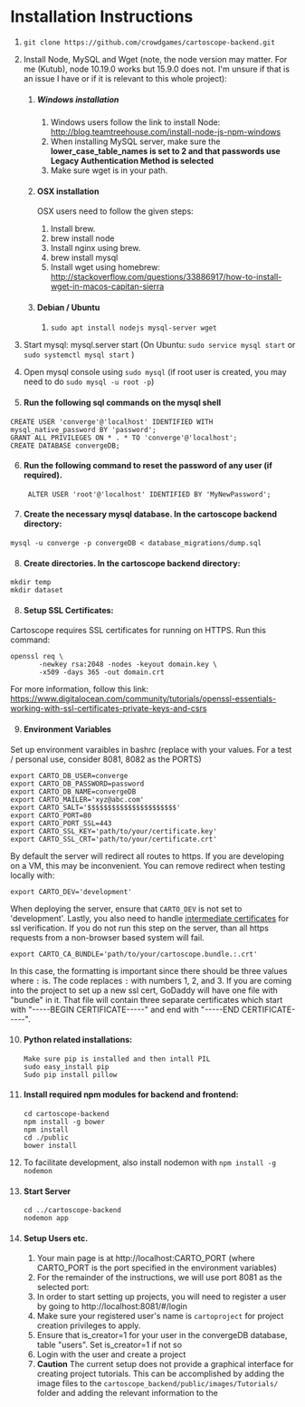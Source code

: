 # Installation Instructions


1.  `git clone https://github.com/crowdgames/cartoscope-backend.git`


2.  Install Node, MySQL and Wget (note, the node version may matter. For me (Kutub), node 10.19.0 works but 15.9.0 does not. I'm unsure if that is an issue I have or if it is relevant to this whole project):
	1. ##### Windows installation
		1. Windows users follow the link to install Node: http://blog.teamtreehouse.com/install-node-js-npm-windows
		2. When installing MySQL server, make sure the **lower_case_table_names is set to 2 and that passwords use Legacy Authentication Method is selected**
		3. Make sure wget is in your path.
	
		 
	2. #### OSX installation
		OSX users need to follow the given steps:
		 1. Install brew.
		 2. brew install node
		 3. Install nginx using brew.
		 4. brew install mysql
		 5. Install wget using homebrew: http://stackoverflow.com/questions/33886917/how-to-install-wget-in-macos-capitan-sierra 
	3. #### Debian / Ubuntu
		 1. `sudo apt install nodejs mysql-server wget`
	
3. Start mysql: mysql.server start (On Ubuntu: `sudo service mysql start` or `sudo systemctl mysql start` )

4. Open mysql console using `sudo mysql` (if root user is created, you may need to do `sudo mysql -u root -p`)

5.  #### Run the following sql commands on the mysql shell
```
CREATE USER 'converge'@'localhost' IDENTIFIED WITH mysql_native_password BY 'password';
GRANT ALL PRIVILEGES ON * . * TO 'converge'@'localhost';
CREATE DATABASE convergeDB;
```
		
6. #### Run the following command to reset the password of any user (if required).
		ALTER USER 'root'@'localhost' IDENTIFIED BY 'MyNewPassword'; 

7. #### Create the necessary mysql database. In the cartoscope backend directory:
`mysql -u converge -p convergeDB < database_migrations/dump.sql`

8. #### Create directories. In the cartoscope backend directory:
```
mkdir temp
mkdir dataset
```
8. #### Setup SSL Certificates:
	
Cartoscope requires SSL certificates for running on HTTPS. Run this command: 
```
openssl req \
       -newkey rsa:2048 -nodes -keyout domain.key \
       -x509 -days 365 -out domain.crt
```
For more information, follow this link: https://www.digitalocean.com/community/tutorials/openssl-essentials-working-with-ssl-certificates-private-keys-and-csrs

9. #### Environment Variables 

Set up environment varaibles in bashrc (replace with your values. For a test / personal use, consider 8081, 8082 as the PORTS)

```
export CARTO_DB_USER=converge                                                         
export CARTO_DB_PASSWORD=password                                                     
export CARTO_DB_NAME=convergeDB                                                       
export CARTO_MAILER='xyz@abc.com'                                         
export CARTO_SALT='$$$$$$$$$$$$$$$$$$$$$$'
export CARTO_PORT=80
export CARTO_PORT_SSL=443
export CARTO_SSL_KEY='path/to/your/certificate.key'
export CARTO_SSL_CRT='path/to/your/certificate.crt'
```

By default the server will redirect all routes to https. If you are developing on a VM, this may be inconvenient. You can remove redirect when testing locally with:

```
export CARTO_DEV='development'
```

When deploying the server, ensure that `CARTO_DEV` is not set to 'development'. Lastly, you also need to handle [intermediate certificates](https://www.godaddy.com/help/what-is-an-intermediate-certificate-868) for ssl verification. If you do not run this step on the server, than all https requests from a non-browser based system will fail.

```
export CARTO_CA_BUNDLE='path/to/your/cartoscope.bundle.:.crt'
```

In this case, the formatting is important since there should be three values where `:` is. The code replaces `:` with numbers 1, 2, and 3. If you are coming into the project to set up a new ssl cert, GoDaddy will have one file with "bundle" in it. That file will contain three separate certificates which start with "-----BEGIN CERTIFICATE-----" and end with "-----END CERTIFICATE-----".
		
10. #### Python related installations:
		Make sure pip is installed and then intall PIL
		sudo easy_install pip
		Sudo pip install pillow

11. #### Install required npm modules for backend and frontend:
		cd cartoscope-backend
		npm install -g bower
		npm install
		cd ./public
		bower install
12. To facilitate development, also install nodemon with ```npm install -g nodemon```

14. #### Start Server
		cd ../cartoscope-backend
		nodemon app
		
15. #### Setup Users etc.
	1. Your main page is at http://localhost:CARTO_PORT (where CARTO_PORT is the port specified in the environment variables)
	2. For the remainder of the instructions, we will use port 8081 as the selected port:
	3. In order to start setting up projects, you will need to register a user by going to http://localhost:8081/#/login
	4. Make sure your registered user's name is `cartoproject` for project creation privileges to apply.
	5. Ensure that is_creator=1 for your user in the convergeDB database, table "users". Set is_creator=1 if not so
	6. Login with the user and create a project
	7. **Caution** The current setup does not provide a graphical interface for creating project tutorials. This can be accomplished by adding the image files to the `cartoscope_backend/public/images/Tutorials/` folder and adding the relevant information to the 
	

